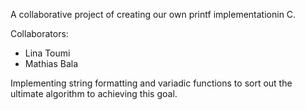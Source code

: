 A collaborative project of creating our own printf implementationin C.

Collaborators:
* Lina Toumi
* Mathias Bala

Implementing string formatting and variadic functions to sort out the ultimate algorithm to achieving this goal.

